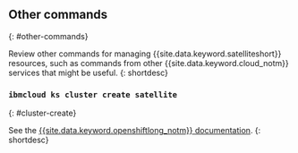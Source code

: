 

## Other commands
{: #other-commands}

Review other commands for managing {{site.data.keyword.satelliteshort}} resources, such as commands from other {{site.data.keyword.cloud_notm}} services that might be useful.
{: shortdesc}

### `ibmcloud ks cluster create satellite`
{: #cluster-create}

See the [{{site.data.keyword.openshiftlong_notm}} documentation](/docs/openshift?topic=openshift-kubernetes-service-cli#cli_cluster-create-satellite).
{: shortdesc}
